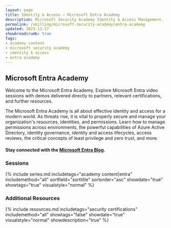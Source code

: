 ```yaml
---
layout: page
title: Identity & Access — Microsoft Entra Academy
description: Microsoft Security Academy Identity & Access Management.
permalink: /skilling/microsoft-security-academy/entra-academy
updated: 2023-11-17
showbreadcrumb: true
Tags:
- academy content
- microsoft security academy
- identity & access
- entra academy
---
```


## Microsoft Entra Academy
Welcome to the Microsoft Entra Academy. Explore Microsoft Entra video sessions with demos delivered directly to partners, relevant certifications, and further resources.

The Microsoft Entra Academy is all about effective identity and access for a modern world. As threats rise, it is vital to properly secure and manage your organization's resources, identities, and permissions. Learn how to manage permissions across environments, the powerful capabilities of Azure Active Directory, identity governance, identity and access lifecycles, access reviews, the critical concepts of least privilege and zero trust, and more.

#### Stay connected with the [Microsoft Entra Blog](https://techcommunity.microsoft.com/t5/microsoft-entra-azure-ad-blog/bg-p/Identity).

### Sessions
{% include series.md 
    includetags="academy content|entra" includemethod="all" 
    sortfield="sorttitle" sortorder="asc" showdate="true" showtags="true" 
    visualstyle="normal" 
%}

### Additional Resources
{% include resources.md 
    includetags="security certifications"
    includemethod="all" 
    showtags="false" 
    showdate="true" 
    visualstyle="normal" 
    showdescription="true"
%}